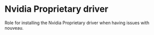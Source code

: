 # Nvidia Proprietary driver

Role for installing the Nvidia Proprietary driver when having issues with
nouveau.
